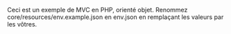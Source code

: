 Ceci est un exemple de MVC en PHP, orienté objet.
Renommez core/resources/env.example.json en env.json en remplaçant les valeurs par les vôtres.
